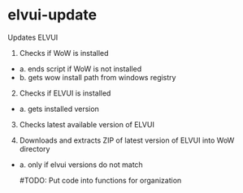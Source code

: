 # elvui-update
Updates ELVUI

1. Checks if WoW is installed
- a. ends script if WoW is not installed
- b. gets wow install path from windows registry
  
2. Checks if ELVUI is installed
- a. gets installed version
  
3. Checks latest available version of ELVUI

4. Downloads and extracts ZIP of latest version of ELVUI into WoW directory
- a. only if elvui versions do not match
  
  
  #TODO:
  Put code into functions for organization
